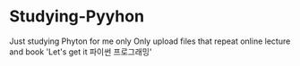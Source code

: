 # Studying-Pyyhon
Just studying Phyton for me only
Only upload files that repeat online lecture and book 'Let's get it 파이썬 프로그래밍'
